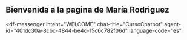 ## Bienvenida a la pagina de María Rodriguez

<script src="https://www.gstatic.com/dialogflow-console/fast/messenger/bootstrap.js?v=1"></script>
<df-messenger
  intent="WELCOME"
  chat-title="CursoChatbot"
  agent-id="401dc30a-8cbc-4844-be4c-15c6c782f06d"
  language-code="es"
></df-messenger>
